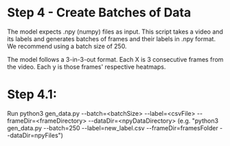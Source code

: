 # Step 4 - Create Batches of Data
The model expects .npy (numpy) files as input. This script takes a video and its labels and generates batches of frames and their labels in .npy format. 
We recommend using a batch size of 250.

The model follows a 3-in-3-out format. Each X is 3 consecutive frames from the video. Each y is those frames' respective heatmaps.

# Step 4.1:
Run python3 gen_data.py --batch=\<batchSize\> --label=\<csvFile\> --frameDir=\<frameDirectory\> --dataDir=\<npyDataDirectory\> (e.g. "python3 gen_data.py --batch=250 --label=new_label.csv --frameDir=framesFolder --dataDir=npyFiles")
